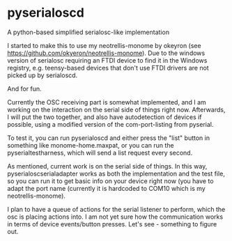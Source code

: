 # pyserialoscd
A python-based simplified serialosc-like implementation

I started to make this to use my neotrellis-monome by okeyron (see https://github.com/okyeron/neotrellis-monome). Due to the windows version of serialosc requiring an FTDI device to find it in the Windows registry, e.g. teensy-based devices that don't use FTDI drivers are not picked up by serialoscd. 

And for fun.

Currently the OSC receiving part is somewhat implemented, and I am working on the interaction on the serial side of things right now. Afterwards, I will put the two together, and also have autodetection of devices if possible, using a modified version of the com-port-listing from pyserial.

To test it, you can run pyserialoscd and either press the "list" button in something like monome-home.maxpat, or you can run the pyserialtestharness, which will send a list request every second.

As mentioned, current work is on the serial side of things. In this way, pyserialoscserialadapter works as both the implementation and the test file, so you can run it to get basic info on your device right now (you have to adapt the port name (currently it is hardcoded to COM10 which is my neotrellis-monome).

I plan to have a queue of actions for the serial listener to perform, which the osc is placing actions into. I am not yet sure how the communication works in terms of device events/button presses. Let's see - something to figure out.